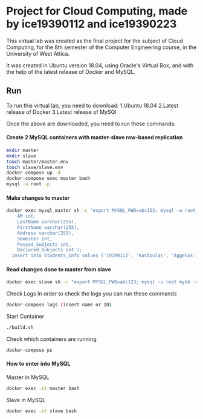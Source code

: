 Project for Cloud Computing, made by ice19390112 and ice19390223
========================

This virtual lab was created as the final project for the subject of Cloud Computing, for the 8th semester of the Computer Engineering course, in the University of West Attica. 

It was created in Ubuntu version 18.04, using Oracle's Virtual Box, and with the help of the latest release of Docker and MySQL.

## Run

To run this virtual lab, you need to download:
1.Ubuntu 18.04
2.Latest release of Docker
3.Latest release of MySQl

Once the above are downloaded, you need to run these commands:


#### Create 2 MySQL containers with master-slave row-based replication 

```bash
mkdir master 
mkdir slave
touch master/master.env
touch slave/slave.env
docker-compose up -d
docker-compose exec master bash
mysql -u root -p
```

#### Make changes to master

```bash
docker exec mysql_master sh -c "export MYSQL_PWD=abc123; mysql -u root Students -d 'create table Students_info(
	AM int,
	LastName varchar(255),
	FirstName varchar(255),
	Address varchar(255),
	Semester int,
	Passed_Subjects int,
	Declared_Subjects int );
  insert into Students_info values ('19390112', 'Kostoulas', 'Aggelos', 'Athens', '8', '25', '8');
```

#### Read changes done to master from slave

```bash
docker exec slave sh -c "export MYSQL_PWD=abc123; mysql -u root mydb -d 'select * from code \G'"
```


Check Logs
In order to check the logs you can run these commands

```bash
docker-compose logs (insert name or ID)
```

Start Container

```bash
./build.sh
```

Check which containers are running

```bash
docker-compose ps
```


#### How to enter into MySQL

Master in MySQL

```bash
docker exec -it master bash
```
Slave in MySQL

```bash
docker exec -it slave bash
